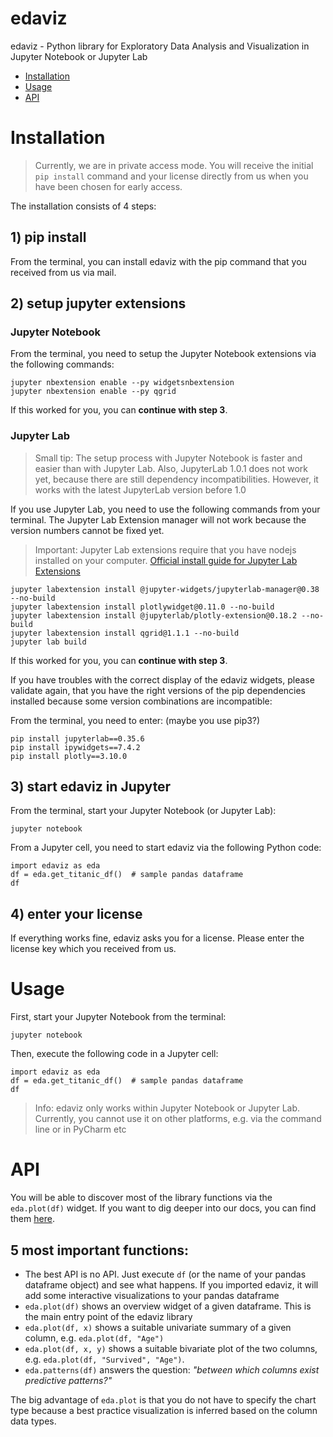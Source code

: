 # edaviz
edaviz - Python library for Exploratory Data Analysis and Visualization in Jupyter Notebook or Jupyter Lab

- [Installation](#Installation)
- [Usage](#Usage)
- [API](#API)

# Installation

> Currently, we are in private access mode. You will receive the initial `pip install` command and your license directly from us when you have been chosen for early access.

The installation consists of 4 steps:

## 1) pip install
From the terminal, you can install edaviz with the pip command that you received from us via mail.


## 2) setup jupyter extensions
### Jupyter Notebook
From the terminal, you need to setup the Jupyter Notebook extensions via the following commands:
```
jupyter nbextension enable --py widgetsnbextension
jupyter nbextension enable --py qgrid
```
If this worked for you, you can __continue with step 3__.

### Jupyter Lab
> Small tip: The setup process with Jupyter Notebook is faster and easier than with Jupyter Lab. Also, JupyterLab 1.0.1 does not work yet, because there are still dependency incompatibilities. However, it works with the latest JupyterLab version before 1.0

If you use Jupyter Lab, you need to use the following commands from your terminal. The Jupyter Lab Extension manager will not work because the version numbers cannot be fixed yet.

> Important: Jupyter Lab extensions require that you have nodejs installed on your computer.
<a href="https://jupyterlab.readthedocs.io/en/stable/user/extensions.html" target="_blank">Official install guide for Jupyter Lab Extensions</a>

```
jupyter labextension install @jupyter-widgets/jupyterlab-manager@0.38 --no-build
jupyter labextension install plotlywidget@0.11.0 --no-build
jupyter labextension install @jupyterlab/plotly-extension@0.18.2 --no-build
jupyter labextension install qgrid@1.1.1 --no-build
jupyter lab build
```

If this worked for you, you can __continue with step 3__.

If you have troubles with the correct display of the edaviz widgets, please validate again, that you have the right versions of the pip dependencies installed because some version combinations are incompatible:

From the terminal, you need to enter: (maybe you use pip3?)
```
pip install jupyterlab==0.35.6
pip install ipywidgets==7.4.2
pip install plotly==3.10.0
```

## 3) start edaviz in Jupyter
From the terminal, start your Jupyter Notebook (or Jupyter Lab):
```
jupyter notebook
```

From a Jupyter cell, you need to start edaviz via the following Python code:
```
import edaviz as eda
df = eda.get_titanic_df()  # sample pandas dataframe
df
```


## 4) enter your license
If everything works fine, edaviz asks you for a license.
Please enter the license key which you received from us.


# Usage

First, start your Jupyter Notebook from the terminal:
```
jupyter notebook
```

Then, execute the following code in a Jupyter cell:
```
import edaviz as eda
df = eda.get_titanic_df()  # sample pandas dataframe
df
```
> Info: edaviz only works within Jupyter Notebook or Jupyter Lab. Currently, you cannot use it on other platforms, e.g. via the command line or in PyCharm etc

# API

You will be able to discover most of the library functions via the `eda.plot(df)` widget.
If you want to dig deeper into our docs, you can find them [here](https://github.com/tkrabel/edaviz/blob/master/docs/api.md).

## 5 most important functions:
- The best API is no API. Just execute `df` (or the name of your pandas dataframe object) and see what happens. If you imported edaviz, it will add some interactive visualizations to your pandas dataframe
- `eda.plot(df)` shows an overview widget of a given dataframe. This is the main entry point of the edaviz library
- `eda.plot(df, x)` shows a suitable univariate summary of a given column, e.g. `eda.plot(df, "Age")`
- `eda.plot(df, x, y)` shows a suitable bivariate plot of the two columns, e.g. `eda.plot(df, "Survived", "Age")`.
- `eda.patterns(df)` answers the question: _"between which columns exist predictive patterns?"_

The big advantage of `eda.plot` is that you do not have to specify the chart type because a best practice visualization is inferred based on the column data types.